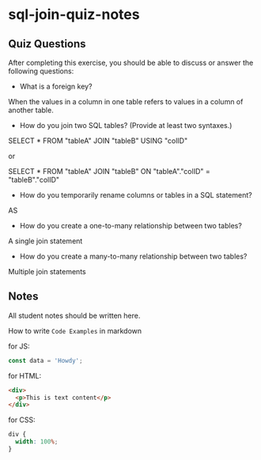 # sql-join-quiz-notes

## Quiz Questions

After completing this exercise, you should be able to discuss or answer the following questions:

- What is a foreign key?

When the values in a column in one table refers to values in a column of another table.

- How do you join two SQL tables? (Provide at least two syntaxes.)

SELECT \*
FROM "tableA"
JOIN "tableB" USING "colID"

or

SELECT \*
FROM "tableA"
JOIN "tableB" ON "tableA"."colID" = "tableB"."colID"

- How do you temporarily rename columns or tables in a SQL statement?

AS

- How do you create a one-to-many relationship between two tables?

A single join statement

- How do you create a many-to-many relationship between two tables?

Multiple join statements

## Notes

All student notes should be written here.

How to write `Code Examples` in markdown

for JS:

```javascript
const data = 'Howdy';
```

for HTML:

```html
<div>
  <p>This is text content</p>
</div>
```

for CSS:

```css
div {
  width: 100%;
}
```
